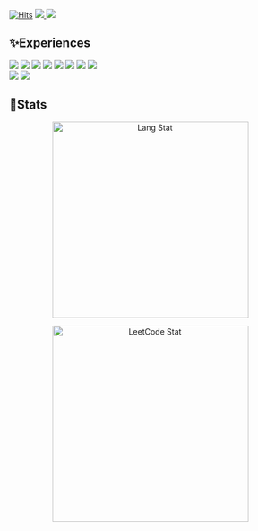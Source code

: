 [![Hits](https://hits.seeyoufarm.com/api/count/incr/badge.svg?url=https%3A%2F%2Fgithub.com%2FwooHyunHwang&count_bg=%23FF00E7&title_bg=%23555555&icon=macys.svg&icon_color=%230096FF&title=visits&edge_flat=false)](https://hits.seeyoufarm.com)
<span>
<a href="mailto:woohyeon5713@gmail.com" target="_blank">
  <img src="https://img.shields.io/badge/woohyeon5713@gmail.com-EA4335?style=flat-square&logo=Gmail&logoColor=white"/>
</a>
</span>
<span>
<a href="https://qdgbjsdnb.tistory.com" target="_blank">
  <img src="https://img.shields.io/badge/Tech_Blog-DD0B78?style=flat-square&logo=GitHub%20Sponsors&logoColor=white"/>
</a>
</span>

<h2>✨Experiences</h2>

<p align="left">
  <img src="https://img.shields.io/badge/AWS-232F3E?style=flat-square&logo=amazonaws&logoColor=white"/>
  <img src="https://img.shields.io/badge/NCP-03C75A?style=flat-square&logo=naver&logoColor=white"/>
  <img src="https://img.shields.io/badge/Spring_Cloud-6DB33F?style=flat-square&logo=springboot&logoColor=white"/>
  <img src="https://img.shields.io/badge/Spring_Boot-6DB33F?style=flat-square&logo=springboot&logoColor=white"/>
  <img src="https://img.shields.io/badge/Mysql-4479A1?style=flat-square&logo=mysql&logoColor=white"/>
  <img src="https://img.shields.io/badge/Oracle-F80000?style=flat-square&logo=oracle&logoColor=white"/>
  <img src="https://img.shields.io/badge/Redis-DC382D?style=flat-square&logo=redis&logoColor=white"/>
  <img src="https://img.shields.io/badge/RabbitMQ-9C2FE4?style=flat-square&logo=rabbitmq&logoColor=white"/>
  <br>
  <img src="https://img.shields.io/badge/VueJs-4FC08D?style=flat-square&logo=vuedotjs&logoColor=white"/>
  <img src="https://img.shields.io/badge/NuxtJs-00DC82?style=flat-square&logo=nuxtdotjs&logoColor=white"/>
  <!--
  <img src="https://img.shields.io/badge/HTML-E34F26?style=flat-square&logo=html5&logoColor=white"/>
  <img src="https://img.shields.io/badge/js-F7DF1E?style=flat-square&logo=javascript&logoColor=white"/>
  -->
</p>

<h2>💛Stats</h2>

<!--
<p align="center">
  <img src="https://github-readme-stats.vercel.app/api?username=wooHyunHwang&show_icons=true&theme=swift" style="width: 350px; height: auto;" alt="Github Stat">
</p>
-->
<p align="center">
  <img src="https://github-readme-stats.vercel.app/api/top-langs/?username=wooHyunHwang&layout=compact&theme=swift&langs_count=5" style="width: 350px; height: auto;" alt="Lang Stat">
</p>
<p align="center">
  <img src="https://leetcard.jacoblin.cool/askljdlkasdj?theme=wtf&font=source_code_pro&extension=null" style="width: 350px; height: auto;" alt="LeetCode Stat">
</p>
